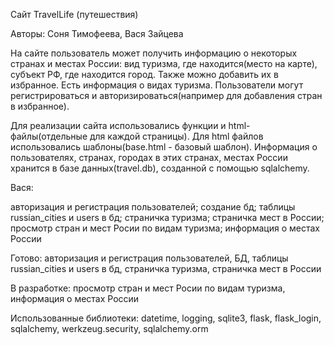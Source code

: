 Сайт TravelLife (путешествия)

Авторы: Соня Тимофеева, Вася Зайцева

На сайте пользователь может получить информацию о некоторых странах и местах России: вид туризма, где находится(место на карте), субъект РФ, где находится город. Также можно добавить их в избранное. Есть информация о видах туризма. Пользователи могут регистрироваться и авторизироваться(например для добавления стран в избранное).

Для реализации сайта использовались функции и html-файлы(отдельные для каждой страницы). Для html файлов использовались шаблоны(base.html - базовый шаблон). Информация о пользователях, странах, городах в этих странах, местах России хранится в базе данных(travel.db), созданной с помощью sqlalchemy.

  Вася:

авторизация и регистрация пользователей; создание бд; таблицы russian_cities и users в бд; страничка туризма; страничка мест в России; просмотр стран и мест Росии по видам туризма; информация о местах России

Готово: авторизация и регистрация пользователей, БД, таблицы russian_cities и users в бд, страничка туризма, страничка мест в России

В разработке: просмотр стран и мест Росии по видам туризма, информация о местах России

Использованные библиотеки: datetime, logging, sqlite3, flask, flask_login, sqlalchemy, werkzeug.security, sqlalchemy.orm
